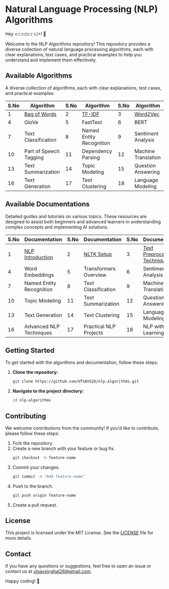 # Natural Language Processing (NLP) Algorithms

Hey <𝚌𝚘𝚍𝚎𝚛𝚜/>! 👋

Welcome to the NLP Algorithms repository! This repository provides a diverse collection of natural language processing algorithms, each with clear explanations, test cases, and practical examples to help you understand and implement them effectively.

## Available Algorithms

A diverse collection of algorithms, each with clear explanations, test cases, and practical examples.

| S.No | Algorithm                 | S.No | Algorithm                | S.No | Algorithm                     |
|------|---------------------------|------|--------------------------|------|-------------------------------|
| 1    | [Bag of Words](./Algorithms/bag-of-words.ipynb)              | 2    | [TF-IDF](./Algorithms/tf-idf.ipynb)                   | 3    | [Word2Vec](./Algorithms/word2vec.ipynb)                      |
| 4    | GloVe                     | 5    | FastText                 | 6    | BERT                          |
| 7    | Text Classification       | 8    | Named Entity Recognition | 9    | Sentiment Analysis            |
| 10   | Part of Speech Tagging    | 11   | Dependency Parsing       | 12   | Machine Translation           |
| 13   | Text Summarization        | 14   | Topic Modeling           | 15   | Question Answering            |
| 16   | Text Generation           | 17   | Text Clustering          | 18   | Language Modeling             |

## Available Documentations

Detailed guides and tutorials on various topics. These resources are designed to assist both beginners and advanced learners in understanding complex concepts and implementing AI solutions.

| S.No | Documentation                 | S.No | Documentation            | S.No | Documentation                     |
|------|-------------------------------|------|--------------------------|------|-----------------------------------|
| 1    | [NLP Introduction](./Documentation/NLP_Introduction.md)              | 2    | [NLTK Setup](./Documentation/NLTK_Setup.md)               | 3    | [Text Preprocessing Techniques](./Documentation/Text_Preprocessing_Techniques.md)     |
| 4    | Word Embeddings               | 5    | Transformers Overview    | 6    | Sentiment Analysis Guide          |
| 7    | Named Entity Recognition      | 8    | Text Classification      | 9    | Machine Translation               |
| 10   | Topic Modeling                | 11   | Text Summarization       | 12   | Question Answering                |
| 13   | Text Generation               | 14   | Text Clustering          | 15   | Language Modeling                 |
| 16   | Advanced NLP Techniques       | 17   | Practical NLP Projects   | 18   | NLP with Deep Learning            |

## Getting Started

To get started with the algorithms and documentation, follow these steps:

1. **Clone the repository:**
   ```bash
   git clone https://github.com/UTSAVS26/nlp-algorithms.git
   ```
2. **Navigate to the project directory:**
   ```bash
   cd nlp-algorithms
   ```

## Contributing

We welcome contributions from the community! If you'd like to contribute, please follow these steps:

1. Fork the repository.
2. Create a new branch with your feature or bug fix.
   ```bash
   git checkout -b feature-name
   ```
3. Commit your changes.
   ```bash
   git commit -m "Add feature-name"
   ```
4. Push to the branch.
   ```bash
   git push origin feature-name
   ```
5. Create a pull request.

## License

This project is licensed under the MIT License. See the [LICENSE](LICENSE) file for more details.

## Contact

If you have any questions or suggestions, feel free to open an issue or contact us at [utsavsinghal26@gmail.com](mailto:utsavsinghal26@gmail.com).

Happy coding! 🚀
